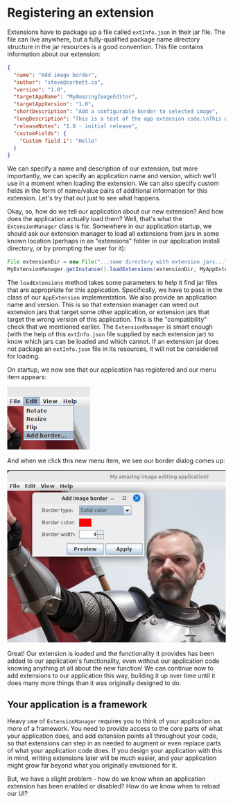 # Registering an extension

Extensions have to package up a file called `extInfo.json` in their jar file.
The file can live anywhere, but a fully-qualified package name directory structure
in the jar resources is a good convention. This file contains information about our
extension:

```json
{
  "name": "Add image border",
  "author": "steve@corbett.ca",
  "version": "1.0",
  "targetAppName": "MyAmazingImageEditor",
  "targetAppVersion": "1.0",
  "shortDescription": "Add a configurable border to selected image",
  "longDescription": "This is a test of the app extension code.\nThis will go in the README somewhere.",
  "releaseNotes": "1.0 - initial release",
  "customFields": {
    "Custom field 1": "Hello"
  }
}
```

We can specify a name and description of our extension, but more importantly,
we can specify an application name and version, which we'll use in a moment when loading
the extension. We can also specify custom fields in the form of name/value pairs of
additional information for this extension. Let's try that out just to see what happens.

Okay, so, how do we tell our application about our new extension? And how does the application
actually load them? Well, that's what the `ExtensionManager` class is for. Somewhere
in our application startup, we should ask our extension manager to load all extensions
from jars in some known location (perhaps in an "extensions" folder in our application
install directory, or by prompting the user for it):

```java
File extensionDir = new File("...some directory with extension jars...");
MyExtensionManager.getInstance().loadExtensions(extensionDir, MyAppExtension.class, "MyAmazingImageEditor", "1.0");
```

The `loadExtensions` method takes some parameters to help it find jar files that are appropriate
for this application. Specifically, we have to pass in the class of our `AppExtension`
implementation. We also provide an application name and version. This is so that extension
manager can weed out extension jars that target some other application, or extension jars
that target the wrong version of this application. This is the "compatibility" check that
we mentioned earlier. The `ExtensionManager` is smart enough (with the help of this `extInfo.json`
file supplied by each extension jar) to know which jars can be loaded and which cannot.
If an extension jar does not package an `extInfo.json` file in its resources, it will
not be considered for loading.

On startup, we now see that our application has registered and our menu
item appears:

!["Extension loaded 1"](app_extensions_example2.png "Registered extension")

And when we click this new menu item, we see our border dialog comes up:

!["Extension in action"](app_extensions_example3.jpg "Extension in action")

Great! Our extension is loaded and the functionality it provides has been added to our application's
functionality, even without our application code knowing anything at all about the new function!
We can continue now to add extensions to our application this way, building it up over time until
it does many more things than it was originally designed to do.

## Your application is a framework

Heavy use of `ExtensionManager` requires you to think of your application as more of a framework.
You need to provide access to the core parts of what your application does, and add extension points
all throughout your code, so that extensions can step in as needed to augment or even replace
parts of what your application code does. If you design your application with this in mind, writing
extensions later will be much easier, and your application might grow far beyond what you
originally envisioned for it.

But, we have a slight problem - how do we know when an application extension has been enabled or
disabled? How do we know when to reload our UI?
